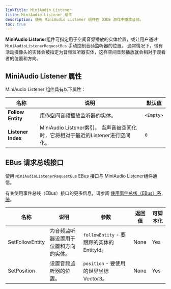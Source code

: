 ```yaml
---
linkTitle: MiniAudio Listener 
title: MiniAudio Listener 组件
description: 使用 MiniAudio Listener 组件在 O3DE 游戏中播放音频。
toc: true
---
```


**MiniAudio Listener**组件可指定用于空间音频播放的实体位置，或让用户通过 `MiniAudioListenerRequestBus` 手动控制音频监听器的位置。 通常情况下，带有活动摄像头的实体会被指定为音频监听器实体，这样空间音频播放就会相对于观看者的位置和方向。

## MiniAudio Listener 属性

MiniAudio Listener 组件具有以下属性：

| 名称 | 说明 | 默认值 |
|------|-------------|---------|
| **Follow Entity** | 用作空间音频播放监听器的实体。 | `<Empty>` |
| **Listener Index** | MiniAudio Listener索引。 当声音被空间化时，它将相对于最近的Listener进行空间化。  | `0` |

## EBus 请求总线接口

使用 `MiniAudioListenerRequestBus` EBus 接口与 MiniAudio Listener组件通信。

有关使用事件总线（EBus）接口的更多信息，请参阅 [使用事件总线（EBus）系统](/docs/user-guide/programming/messaging/ebus)。

| 名称 | 说明 | 参数 | 返回值 | 可脚本化 |
|------|-------------|------------|--------|------------|
| SetFollowEntity | 为音频监听器设置用于位置和方向的实体。 | `followEntity` - 要跟踪的实体的 EntityId。 | None | Yes |
| SetPosition | 设置音频监听器的位置。 | `position` - 要使用的世界坐标 Vector3。 | None | Yes |
